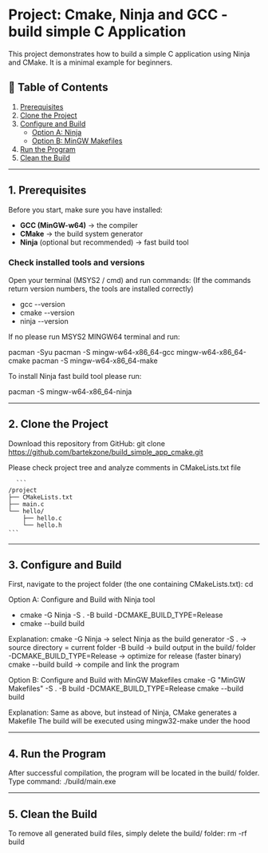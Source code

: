 # Project: Cmake, Ninja and GCC - build simple C Application 

This project demonstrates how to build a simple C application using Ninja and CMake. 
It is a minimal example for beginners.

## 📑 Table of Contents
1. [Prerequisites](#prerequisites)  
2. [Clone the Project](#clone-the-project)  
3. [Configure and Build](#configure-and-build)  
   - [Option A: Ninja](#option-a-ninja)  
   - [Option B: MinGW Makefiles](#option-b-mingw-makefiles)  
4. [Run the Program](#run-the-program)  
5. [Clean the Build](#clean-the-build)

---

## 1. Prerequisites

Before you start, make sure you have installed:

- **GCC (MinGW-w64)** → the compiler  
- **CMake** → the build system generator  
- **Ninja** (optional but recommended) → fast build tool  

### Check installed tools and versions
Open your terminal (MSYS2 / cmd) and run commands: (If the commands return version numbers, the tools are installed correctly)
- gcc --version
- cmake --version
- ninja --version

If no please run MSYS2 MINGW64 terminal and run:
   
   pacman -Syu
   pacman -S mingw-w64-x86_64-gcc mingw-w64-x86_64-cmake
   pacman -S mingw-w64-x86_64-make

To install Ninja fast build tool please run:

pacman -S mingw-w64-x86_64-ninja

---

## 2. Clone the Project

Download this repository from GitHub:
   git clone https://github.com/bartekzone/build_simple_app_cmake.git

Please check project tree and analyze comments in CMakeLists.txt file
<pre lang="markdown"> <code> ``` 
/project
├── CMakeLists.txt
├── main.c
└── hello/
    ├── hello.c
    └── hello.h
``` </code> </pre>
---

## 3. Configure and Build

First, navigate to the project folder (the one containing CMakeLists.txt):
   cd <repo-name>

Option A: Configure and Build with Ninja tool
- cmake -G Ninja -S . -B build -DCMAKE_BUILD_TYPE=Release
- cmake --build build

Explanation:
cmake -G Ninja → select Ninja as the build generator
-S . → source directory = current folder
-B build → build output in the build/ folder
-DCMAKE_BUILD_TYPE=Release → optimize for release (faster binary)
cmake --build build → compile and link the program

Option B: Configure and Build with MinGW Makefiles
   cmake -G "MinGW Makefiles" -S . -B build -DCMAKE_BUILD_TYPE=Release
   cmake --build build

Explanation:
Same as above, but instead of Ninja, CMake generates a Makefile
The build will be executed using mingw32-make under the hood

---

## 4. Run the Program
After successful compilation, the program will be located in the build/ folder. Type command:
   ./build/main.exe

---

## 5. Clean the Build
To remove all generated build files, simply delete the build/ folder:
   rm -rf build
